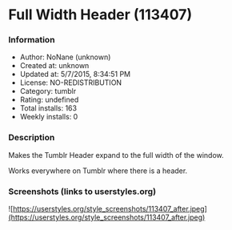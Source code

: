 # Full Width Header (113407)

### Information
- Author: NoNane (unknown)
- Created at: unknown
- Updated at: 5/7/2015, 8:34:51 PM
- License: NO-REDISTRIBUTION
- Category: tumblr
- Rating: undefined
- Total installs: 163
- Weekly installs: 0


### Description
Makes the Tumblr Header expand to the full width of the window. 

Works everywhere on Tumblr where there is a header.


### Screenshots (links to userstyles.org)
![https://userstyles.org/style_screenshots/113407_after.jpeg](https://userstyles.org/style_screenshots/113407_after.jpeg)



